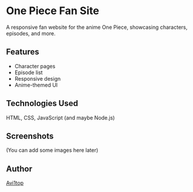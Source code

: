 # One Piece Fan Site

A responsive fan website for the anime One Piece, showcasing characters, episodes, and more.

## Features
- Character pages
- Episode list
- Responsive design
- Anime-themed UI

## Technologies Used
HTML, CSS, JavaScript (and maybe Node.js)

## Screenshots
(You can add some images here later)

## Author
[Avi1top](https://github.com/Avi1top)
